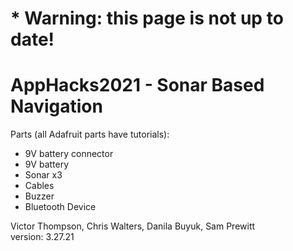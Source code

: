 # * Warning: this page is not up to date!

# AppHacks2021 -  Sonar Based Navigation   
  
Parts (all Adafruit parts have tutorials):  
* 9V battery connector 
* 9V battery  
* Sonar x3  
* Cables 
* Buzzer  
* Bluetooth Device 
    
  
  


    
  
Victor Thompson, Chris Walters, Danila Buyuk, Sam Prewitt  
version: 3.27.21
